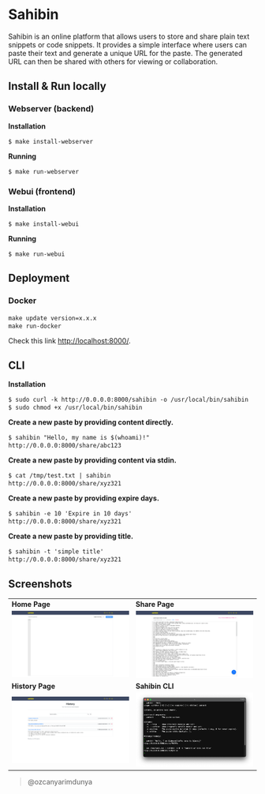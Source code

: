 # Sahibin

Sahibin is an online platform that allows users to store and share plain text snippets or code snippets. It provides a
simple interface where users can paste their text and generate a unique URL for the paste. The generated URL can then be
shared with others for viewing or collaboration.

## Install & Run locally

### Webserver (backend)

**Installation**

```shell
$ make install-webserver
```

**Running**

```shell
$ make run-webserver
```

### Webui (frontend)

**Installation**

```shell
$ make install-webui
```

**Running**

```shell
$ make run-webui
```

## Deployment

### Docker

```shell
make update version=x.x.x
make run-docker
```

Check this link [http://localhost:8000/](http://localhost:8000/).

## CLI

**Installation**

```shell
$ sudo curl -k http://0.0.0.0:8000/sahibin -o /usr/local/bin/sahibin
$ sudo chmod +x /usr/local/bin/sahibin
```

**Create a new paste by providing content directly.**

```shell
$ sahibin "Hello, my name is $(whoami)!"
http://0.0.0.0:8000/share/abc123
```

**Create a new paste by providing content via stdin.**

```shell
$ cat /tmp/test.txt | sahibin
http://0.0.0.0:8000/share/xyz321
```

**Create a new paste by providing expire days.**

```shell
$ sahibin -e 10 'Expire in 10 days'
http://0.0.0.0:8000/share/xyz321
```

**Create a new paste by providing title.**

```shell
$ sahibin -t 'simple title'
http://0.0.0.0:8000/share/xyz321
```

## Screenshots

|                                  |                                  |
|----------------------------------|----------------------------------|
| **Home Page**                    | **Share Page**                   |
| ![img.png](./assets/img.png)     | ![img_1.png](./assets/img_1.png) |
| **History Page**                 | **Sahibin CLI**                  |
| ![img_2.png](./assets/img_3.png) | ![img_3.png](./assets/img_2.png) |

> @ozcanyarimdunya
